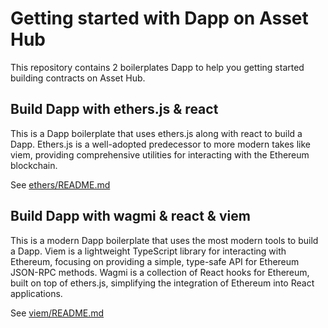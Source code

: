 # Getting started with Dapp on Asset Hub

This repository contains 2 boilerplates Dapp to help you getting started building contracts on Asset Hub.

## Build Dapp with ethers.js & react

This is a Dapp boilerplate that uses ethers.js along with react to build a Dapp. Ethers.js is a well-adopted predecessor to more modern takes like viem, providing comprehensive utilities for interacting with the Ethereum blockchain.

See [ethers/README.md](./ethers)

## Build Dapp with wagmi & react & viem

This is a modern Dapp boilerplate that uses the most modern tools to build a Dapp. Viem is a lightweight TypeScript library for interacting with Ethereum, focusing on providing a simple, type-safe API for Ethereum JSON-RPC methods. Wagmi is a collection of React hooks for Ethereum, built on top of ethers.js, simplifying the integration of Ethereum into React applications. 

See [viem/README.md](./viem)

